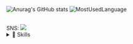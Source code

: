 <div>

![Anurag's GitHub stats](https://github-readme-stats.vercel.app/api?username=junho1995&show_icons=true&theme=cobalt)
![MostUsedLanguage](https://github-readme-stats.vercel.app/api/top-langs/?username=junho1995&theme=cobalt)

</div>
  <br>
SNS: <a href="https://www.instagram.com/"><img src="https://img.shields.io/badge/Instagram-E4405F?style=flat-square&logo=Instagram&logoColor=white"/></a>

<div>
<details>
  <summary>
  🚀 Skills
  </summary>
  <br>

  ![JavaScript](https://img.shields.io/badge/JavaScript-F7DF1E?style=for-the-badge&logo=JavaScript&logoColor=white)
  ![HTML5](	https://img.shields.io/badge/HTML5-E34F26?style=for-the-badge&logo=html5&logoColor=white)
  ![CSS](https://img.shields.io/badge/CSS-239120?&style=for-the-badge&logo=css3&logoColor=white)
  ![JAVA](https://img.shields.io/badge/Java-ED8B00?style=for-the-badge&logo=openjdk&logoColor=white)
  ![jQuery](https://img.shields.io/badge/jQuery-0769AD?style=for-the-badge&logo=jquery&logoColor=white)
  ![Spring](https://img.shields.io/badge/Spring-6DB33F?style=for-the-badge&logo=spring&logoColor=white)
  ![Oracle](https://img.shields.io/badge/oracle-F80000?style=for-the-badge&logo=oracle&logoColor=white)
</details>
</div>

